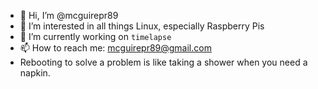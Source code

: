 - 👋 Hi, I’m @mcguirepr89
- 👀 I’m interested in all things Linux, especially Raspberry Pis
- 🌱 I’m currently working on `timelapse`
- 📫 How to reach me: mcguirepr89@gmail.com
- Rebooting to solve a problem is like taking a shower when you need a napkin.
<!---
mcguirepr89/mcguirepr89 is a ✨ special ✨ repository because its `README.md` (this file) appears on your GitHub profile.
You can click the Preview link to take a look at your changes.
--->
